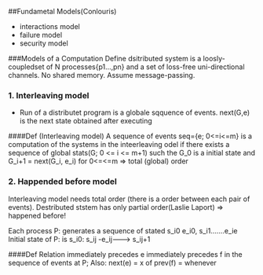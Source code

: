 ##Fundametal Models(Conlouris)
* interactions model
* failure model
* security model

###Models of a Computation
Define dsitributed system is a loosly-coupledset of N processes{p1...,pn} and a
set of loss-free uni-directional channels. No shared memory. Assume
message-passing.

### 1. Interleaving model
  - Run of a distributet program is a globale sqquence of events. next(G,e) is
    the next state obtained after executing


####Def (Interleaving model) A sequence of events seq={e; 0<=i<=m}
is a computation of the systems in the inteerleaving odel if there exists a
sequence of global stats(G; 0 <= i <= m+1) such the G_0 is a initial state and
G_i+1 = next(G_i, e_i) for 0<=<=m
=> total (global) order

### 2. Happended before model

Interleaving model needs total order (there is a order between each pair of
events). Destributed ststem has only partial order(Laslie Laport)
=> happened before!

Each process P: generates a sequence of stated s_i0 e_i0, s_i1.......e_ie
Initial state of P: is s_i0: s_ij -e_ij---> s_ij+1

####Def Relation immediately precedes
e immediately precedes f in the sequence of events at P;
Also: next(e) = x of prev(f) = whenever

